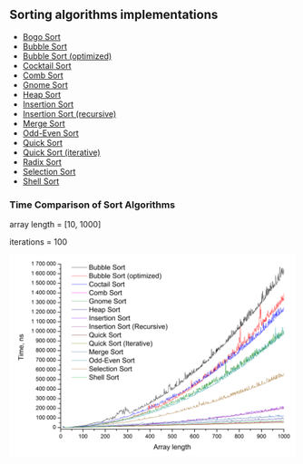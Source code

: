 ## Sorting algorithms implementations

* [Bogo Sort](/src/main/java/com/sorting/algorithms/BogoSort)
* [Bubble Sort](/src/main/java/com/sorting/algorithms/BubbleSort)
* [Bubble Sort (optimized)](/src/main/java/com/sorting/algorithms/OptimizedBubbleSort)
* [Cocktail Sort](/src/main/java/com/sorting/algorithms/CocktailSort)
* [Comb Sort](/src/main/java/com/sorting/algorithms/CombSort)
* [Gnome Sort](/src/main/java/com/sorting/algorithms/GnomeSort)
* [Heap Sort](/src/main/java/com/sorting/algorithms/HeapSort)
* [Insertion Sort](/src/main/java/com/sorting/algorithms/InsertionSort)
* [Insertion Sort (recursive)](/src/main/java/com/sorting/algorithms/RecursiveInsertionSort)
* [Merge Sort](/src/main/java/com/sorting/algorithms/MergeSort)
* [Odd-Even Sort](/src/main/java/com/sorting/algorithms/OddEvenSort)
* [Quick Sort](/src/main/java/com/sorting/algorithms/QuickSort)
* [Quick Sort (iterative)](/src/main/java/com/sorting/algorithms/IterativeQuickSort)
* [Radix Sort](/src/main/java/com/sorting/algorithms/RadixSort)
* [Selection Sort](/src/main/java/com/sorting/algorithms/SelectionSort)
* [Shell Sort](/src/main/java/com/sorting/algorithms/ShellSort)

### Time Comparison of Sort Algorithms
array length = [10, 1000]

iterations = 100

![Times](/results/TimesFrom10To1000.png)
 